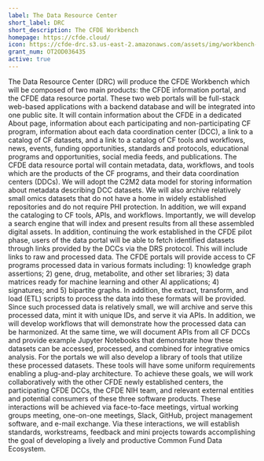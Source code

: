 ```yaml
---
label: The Data Resource Center
short_label: DRC
short_description: The CFDE Workbench
homepage: https://cfde.cloud/
icon: https://cfde-drc.s3.us-east-2.amazonaws.com/assets/img/workbench-logo.png
grant_num: OT2OD036435
active: true
---
```


The Data Resource Center (DRC) will produce the CFDE Workbench which will be composed of two main products: the CFDE information portal, and the CFDE data resource portal. These two web portals will be full-stack web-based applications with a backend database and will be integrated into one public site. It will contain information about the CFDE in a dedicated About page, information about each participating and non-participating CF program, information about each data coordination center (DCC), a link to a catalog of CF datasets, and a link to a catalog of CF tools and workflows, news, events, funding opportunities, standards and protocols, educational programs and opportunities, social media feeds, and publications. The CFDE data resource portal will contain metadata, data, workflows, and tools which are the products of the CF programs, and their data coordination centers (DDCs). We will adopt the C2M2 data model for storing information about metadata describing DCC datasets. We will also archive relatively small omics datasets that do not have a home in widely established repositories and do not require PHI protection. In addition, we will expand the cataloging to CF tools, APIs, and workflows. Importantly, we will develop a search engine that will index and present results from all these assembled digital assets. In addition, continuing the work established in the CFDE pilot phase, users of the data portal will be able to fetch identified datasets through links provided by the DCCs via the DRS protocol. This will include links to raw and processed data. The CFDE portals will provide access to CF programs processed data in various formats including: 1) knowledge graph assertions; 2) gene, drug, metabolite, and other set libraries; 3) data matrices ready for machine learning and other AI applications; 4) signatures; and 5) bipartite graphs. In addition, the extract, transform, and load (ETL) scripts to process the data into these formats will be provided. Since such processed data is relatively small, we will archive and serve this processed data, mint it with unique IDs, and serve it via APIs. In addition, we will develop workflows that will demonstrate how the processed data can be harmonized. At the same time, we will document APIs from all CF DCCs and provide example Jupyter Notebooks that demonstrate how these datasets can be accessed, processed, and combined for integrative omics analysis. For the portals we will also develop a library of tools that utilize these processed datasets. These tools will have some uniform requirements enabling a plug-and-play architecture. To achieve these goals, we will work collaboratively with the other CFDE newly established centers, the participating CFDE DCCs, the CFDE NIH team, and relevant external entities and potential consumers of these three software products. These interactions will be achieved via face-to-face meetings, virtual working groups meeting, one-on-one meetings, Slack, GitHub, project management software, and e-mail exchange. Via these interactions, we will establish standards, workstreams, feedback and mini projects towards accomplishing the goal of developing a lively and productive Common Fund Data Ecosystem.
